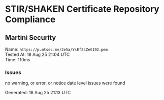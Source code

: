 # STIR/SHAKEN Certificate Repository Compliance

## Martini Security

Name: `https://p.mtsec.me/2e5a/YsEf24ZeG192.pem`\
Tested At: 18 Aug 25 21:04 UTC\
Time: 110ms

### Issues

no warning, or error, or notice date level issues were found

Generated: 18 Aug 25 21:13 UTC